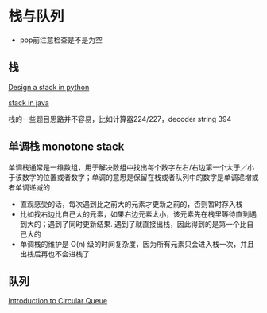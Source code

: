 # 栈与队列

- pop前注意检查是不是为空
 

## 栈
[Design a stack in python](https://www.geeksforgeeks.org/design-a-stack-that-supports-getmin-in-o1-time-and-o1-extra-space/)

[stack in java](https://algs4.cs.princeton.edu/code/edu/princeton/cs/algs4/Stack.java.html)

栈的一些题目思路并不容易，比如计算器224/227，decoder string 394


## 单调栈 monotone stack
单调栈通常是一维数组，用于解决数组中找出每个数字左右/右边第一个大于／小于该数字的位置或者数字；单调的意思是保留在栈或者队列中的数字是单调递增或者单调递减的

- 直观感受的话，每次遇到比之前大的元素才更新之前的，否则暂时存入栈
- 比如找右边比自己大的元素，如果右边元素太小，该元素先在栈里等待直到遇到大的；遇到了同时更新结果. 遇到了就直接出栈，因此得到的是第一个比自己大的
- 单调栈的维护是 O(n) 级的时间复杂度，因为所有元素只会进入栈一次，并且出栈后再也不会进栈了


## 队列
[Introduction to Circular Queue](https://www.geeksforgeeks.org/introduction-to-circular-queue/)
